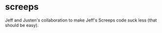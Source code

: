 # screeps
Jeff and Justen's collaboration to make Jeff's Screeps code suck less (that should be easy).
